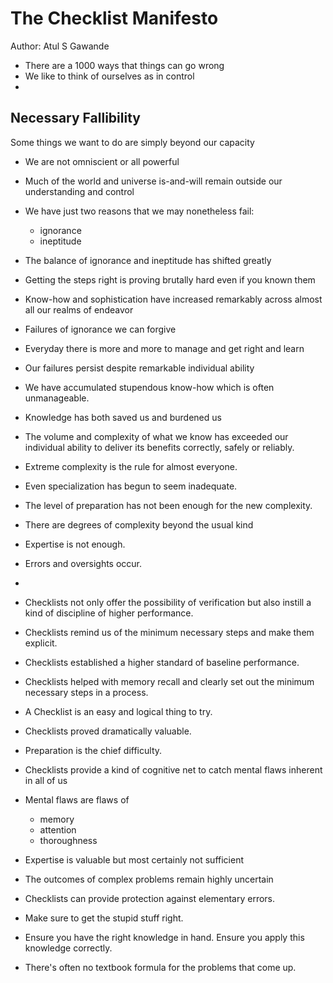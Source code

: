 # The Checklist Manifesto
Author: Atul S Gawande

- There are a 1000 ways that things can go wrong
- We like to think of ourselves as in control
-

## Necessary Fallibility
Some things we want to do are simply beyond our capacity

- We are not omniscient or all powerful
- Much of the world and universe is-and-will remain outside our understanding and control


- We have just two reasons that we may nonetheless fail:
	- ignorance
	- ineptitude


- The balance of ignorance and ineptitude has shifted greatly
- Getting the steps right is proving brutally hard even if you known them
- Know-how and sophistication have increased remarkably across almost all our realms of endeavor
- Failures of ignorance we can forgive
- Everyday there is more and more to manage and get right and learn
- Our failures persist despite remarkable individual ability
- We have accumulated stupendous know-how which is often unmanageable.
- Knowledge has both saved us and burdened us
- The volume and complexity of what we know has exceeded our individual ability to deliver its benefits correctly, safely or reliably.
- Extreme complexity is the rule for almost everyone.
- Even specialization has begun to seem inadequate.
- The level of preparation has not been enough for the new complexity.
- There are degrees of complexity beyond the usual kind
- Expertise is not enough.
- Errors and oversights occur.


-
- Checklists not only offer the possibility of verification but also instill a kind of discipline of higher performance.
- Checklists remind us of the minimum necessary steps and make them explicit.
- Checklists established a higher standard of baseline performance.
- Checklists helped with memory recall and clearly set out the minimum necessary steps in a process.
- A Checklist is an easy and logical thing to try.
- Checklists proved dramatically valuable.
- Preparation is the chief difficulty.
- Checklists provide a kind of cognitive net to catch mental flaws inherent in all of us



- Mental flaws are flaws of
	- memory
	- attention
	- thoroughness


- Expertise is valuable but most certainly not sufficient
- The outcomes of complex problems remain highly uncertain
- Checklists can provide protection against elementary errors.
- Make sure to get the stupid stuff right.
- Ensure you have the right knowledge in hand. Ensure you apply this knowledge correctly.
- There's often no textbook formula for the problems that come up.
